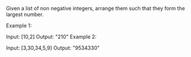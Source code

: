 Given a list of non negative integers, arrange them such that they form the largest number.

Example 1:

Input: [10,2]
Output: "210"
Example 2:

Input: [3,30,34,5,9]
Output: "9534330"